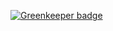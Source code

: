 
[![Greenkeeper badge](https://badges.greenkeeper.io/zanjs/yibubu-xiaodu.svg)](https://greenkeeper.io/)
